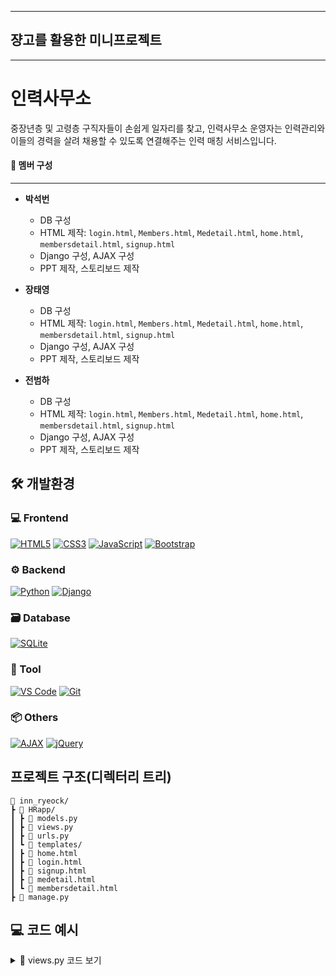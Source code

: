 
---

## 쟝고를 활용한 미니프로젝트

---

# 인력사무소

중장년층 및 고령층 구직자들이 손쉽게 일자리를 찾고, 
인력사무소 운영자는 인력관리와 이들의 경력을 살려 채용할 수 있도록 연결해주는 인력 매칭 서비스입니다.

#### 👷 멤버 구성
---

- **박석번**
  - DB 구성
  - HTML 제작: `login.html`, `Members.html`, `Medetail.html`, `home.html`, `membersdetail.html`, `signup.html`
  - Django 구성, AJAX 구성
  - PPT 제작, 스토리보드 제작

- **장태영**
  - DB 구성
  - HTML 제작: `login.html`, `Members.html`, `Medetail.html`, `home.html`, `membersdetail.html`, `signup.html`
  - Django 구성, AJAX 구성
  - PPT 제작, 스토리보드 제작

- **전범하**
  - DB 구성
  - HTML 제작: `login.html`, `Members.html`, `Medetail.html`, `home.html`, `membersdetail.html`, `signup.html`
  - Django 구성, AJAX 구성
  - PPT 제작, 스토리보드 제작


## 🛠 개발환경

### 💻 Frontend
[![HTML5](https://img.shields.io/badge/HTML5-E34F26?style=flat&logo=html5&logoColor=white)](https://developer.mozilla.org/en-US/docs/Web/HTML)
[![CSS3](https://img.shields.io/badge/CSS3-1572B6?style=flat&logo=css3&logoColor=white)](https://developer.mozilla.org/en-US/docs/Web/CSS)
[![JavaScript](https://img.shields.io/badge/JavaScript-F7DF1E?style=flat&logo=javascript&logoColor=black)](https://developer.mozilla.org/en-US/docs/Web/JavaScript)
[![Bootstrap](https://img.shields.io/badge/Bootstrap-7952B3?style=flat&logo=bootstrap&logoColor=white)](https://getbootstrap.com/)
### ⚙️ Backend
[![Python](https://img.shields.io/badge/Python-3776AB?style=flat&logo=python&logoColor=white)](https://www.python.org/)
[![Django](https://img.shields.io/badge/Django-092E20?style=flat&logo=django&logoColor=white)](https://www.djangoproject.com/)
### 🗃 Database
[![SQLite](https://img.shields.io/badge/SQLite-003B57?style=flat&logo=sqlite&logoColor=white)](https://www.sqlite.org/)
### 🧰 Tool
[![VS Code](https://img.shields.io/badge/VSCode-007ACC?style=flat&logo=visual-studio-code&logoColor=white)](https://code.visualstudio.com/)
[![Git](https://img.shields.io/badge/Git-F05032?style=flat&logo=git&logoColor=white)](https://git-scm.com/)
### 📦 Others
[![AJAX](https://img.shields.io/badge/AJAX-005571?style=flat)]()
[![jQuery](https://img.shields.io/badge/jQuery-0769AD?style=flat&logo=jquery&logoColor=white)](https://jquery.com/)

## 프로젝트 구조(디렉터리 트리)
```
📂 inn_ryeock/
┣ 📂 HRapp/
┃ ┣ 📜 models.py
┃ ┣ 📜 views.py
┃ ┣ 📜 urls.py
┃ ┗ 📂 templates/
┃ ┣ 📜 home.html
┃ ┣ 📜 login.html
┃ ┣ 📜 signup.html
┃ ┣ 📜 medetail.html
┃ ┗ 📜 membersdetail.html
┣ 📜 manage.py
```

## 💻 코드 예시

<details>
<summary>🔽 views.py 코드 보기</summary>

```python
from django.shortcuts import render, redirect, get_object_or_404
from django.contrib.auth.hashers import make_password, check_password
from .models import User
from django.http import JsonResponse
from django.views.decorators.csrf import csrf_exempt
from datetime import date

def HomeView(request):
    return render(request, 'home.html')

def LoginView(request):
    if request.method == 'GET':
        return render(request, 'login.html')
    elif request.method == 'POST':
        user_email = request.POST.get('user_email', None)
        user_password = request.POST.get('user_password', None)
        
        res_data = {}
        
        if not (user_email and user_password):
            res_data['error'] = "이메일과 비밀번호를 입력해주세요."
            return render(request, 'login.html', res_data)
        
        try:
            user = User.objects.get(user_email=user_email)
            if check_password(user_password, user.user_password):
                request.session['user'] = user.id
                return redirect('members') 
            else:
                res_data['error'] = "비밀번호가 일치하지 않습니다."
                return render(request, 'login.html', res_data)
        except User.DoesNotExist:
            res_data['error'] = "해당 이메일의 사용자가 없습니다."
            return render(request, 'login.html', res_data)

def LogoutView(request):
    request.session.flush()
    return redirect('login.html')

def SignupView(request):
    if request.method =='GET':
        return render(request, 'signup.html')
    elif request.method == 'POST':
        user_name = request.POST.get('user_name', None)
        user_email = request.POST.get('user_email', None)
        user_password = request.POST.get('user_password', None)
        password_check = request.POST.get('password_check', None)
        user_address = request.POST.get('user_address', None)
        user_phone = request.POST.get('user_phone', None)
        user_birthdate = request.POST.get('user_birthdate', None)
        
        res_data = {}
        
        if not(user_name and user_password and password_check and user_address and user_phone and user_birthdate and user_email):
            res_data['error'] = "모든 값을 입력해주세요."
            return render(request, 'signup.html', res_data)
        elif user_password != password_check:
            res_data['error'] = "비밀번호가 일치하지 않습니다."
            return render(request, 'signup.html', res_data)
        elif len(user_phone) != 11:
            res_data['error'] = "전화번호는 11자리로 입력해주세요."
            return render(request, 'signup.html', res_data)
        elif len(user_birthdate) != 10 or not user_birthdate.replace('-', '').isdigit():
            res_data['error'] = "생년월일은 YYYY-MM-DD 형식으로 입력해주세요."
            return render(request, 'signup.html', res_data)
        else:
            user= User(
                user_name=user_name,
                user_email=user_email,
                user_password=make_password(user_password),
                user_address=user_address,
                user_phone=user_phone,
                user_birthdate=user_birthdate
            )
            
            user.save()
            # res_data['success'] = "회원가입이 완료되었습니다."
        
        # return render(request, 'signup.html', res_data)
        return redirect('login')


def MembersView(request):
    query = request.GET.get('search', '')
    if query:
        users = User.objects.filter(user_name__icontains=query)
    else:
        users = User.objects.all()
    if not users:
        return render(request, 'members.html', {'error': '등록된 회원이 없습니다.'}) 
    today = date.today()
    user_data = []
    for user in users:
        birthdate = user.user_birthdate
        age = today.year - birthdate.year - ((today.month, today.day) < (birthdate.month, birthdate.day))
        user_data.append({
            'id': user.id,
            'name': user.user_name,
            'email': user.user_email,
            'age': age,
        })

    return render(request, 'members.html', {'users': user_data})


def MembersDetailView(request, user_id):
    user = get_object_or_404(User, id=user_id) 
    return render(request, 'membersdetail.html', {'user': user})

def MeView(request):
    user_id = request.session.get('user')
    my_user = User.objects.get(id=user_id)
    my_user.refresh_from_db()

    return render(request, 'medetail.html', {'user': my_user})

@csrf_exempt   
def MeEditView(request):
    user_id = request.session.get('user')
    user = get_object_or_404(User, id=user_id)

    new_email = request.POST.get('user_email')

    # 다른 유저가 이 이메일을 쓰고 있는지 확인
    if User.objects.filter(user_email=new_email).exclude(id=user.id).exists():
        return JsonResponse({'error': '이미 사용 중인 이메일입니다.'}, status=400)

    user.user_name = request.POST.get('user_name')
    user.user_email = new_email
    user.user_phone = request.POST.get('user_phone')
    user.user_address = request.POST.get('user_address')
    user.save()

    return JsonResponse({
        'user_name': user.user_name,
        'user_email': user.user_email,
        'user_phone': user.user_phone,
        'user_address': user.user_address,
    })

def MeImageView(request):
    user_id = request.session.get('user')
    user = get_object_or_404(User, id=user_id)

    if 'profile_image' in request.FILES:
        user.profile_image = request.FILES['profile_image']
        user.save(update_fields=['profile_image', 'updated_at'])
        return JsonResponse({'image_url': user.profile_image.url})
    return JsonResponse({'error': 'No image uploaded'}, status=400)
```
[Back To Top](#-💻-Code)



